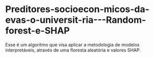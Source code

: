 # Preditores-socioecon-micos-da-evas-o-universit-ria---Random-forest-e-SHAP
Esse é um algoritmo que visa aplicar a metodologia de modelos interpretáveis, através de uma floresta aleatória e valores SHAP.
